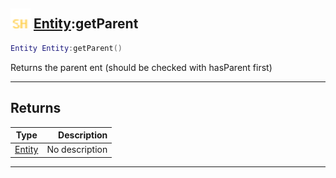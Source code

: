 ## <img src="../../.gitbook/assets/shared.png" width="32" height="32" /> [Entity](../entity/README.md):getParent

```lua
Entity Entity:getParent()
```

Returns the parent ent (should be checked with hasParent first)<br>

-----------------
## Returns

| Type   | Description |
| ------ | ----------: |
| [Entity](../entity/README.md) | No description |


--------